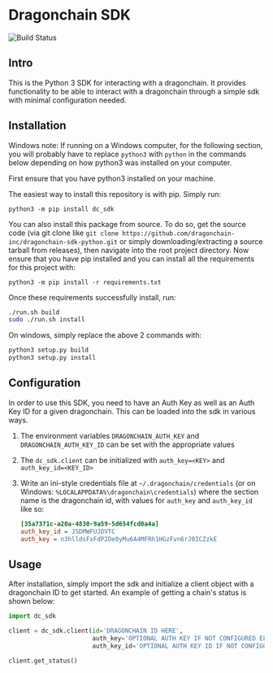 # Dragonchain SDK

![Build Status](https://codebuild.us-west-2.amazonaws.com/badges?uuid=eyJlbmNyeXB0ZWREYXRhIjoieXNKb0Q3Y2doNkVsMFRZdHVqVWwyTm5lWjBjLzFVYjZCRFlhci9DbUo0aE9lcTlzQ3ErcitsV0NwSUlNVzJuMldFeEJUQUk5dnRlaXVTbUdpNW55NmFNPSIsIml2UGFyYW1ldGVyU3BlYyI6Ii9USGRmNEgxeE5wUU9FMVciLCJtYXRlcmlhbFNldFNlcmlhbCI6MX0%3D&branch=master)

## Intro

This is the Python 3 SDK for interacting with a dragonchain.
It provides functionality to be able to interact with a dragonchain through a simple sdk with minimal configuration needed.

## Installation

Windows note: If running on a Windows computer, for the following section, you will probably have to replace `python3` with `python` in the commands below depending on how python3 was installed on your computer.

First ensure that you have python3 installed on your machine.

The easiest way to install this repository is with pip. Simply run:

    python3 -m pip install dc_sdk

You can also install this package from source. To do so, get the source code (via git clone like `git clone https://github.com/dragonchain-inc/dragonchain-sdk-python.git` or simply downloading/extracting a source tarball from releases), then navigate into the root project directory. Now ensure that you have pip installed and you can install all the requirements for this project with:

    python3 -m pip install -r requirements.txt

Once these requirements successfully install, run:

```sh
./run.sh build
sudo ./run.sh install
```

On windows, simply replace the above 2 commands with:

```bat
python3 setup.py build
python3 setup.py install
```

## Configuration

In order to use this SDK, you need to have an Auth Key as well as an Auth Key ID for a given dragonchain. This can be loaded into the sdk in various ways.

1. The environment variables `DRAGONCHAIN_AUTH_KEY` and `DRAGONCHAIN_AUTH_KEY_ID` can be set with the appropriate values
2. The `dc_sdk.client` can be initialized with `auth_key=<KEY>` and `auth_key_id=<KEY_ID>`
3. Write an ini-style credentials file at `~/.dragonchain/credentials` (or on Windows: `%LOCALAPPDATA%\dragonchain\credentials`) where the section name is the dragonchain id, with values for `auth_key` and `auth_key_id` like so:

    ```ini
    [35a7371c-a20a-4830-9a59-5d654fcd0a4a]
    auth_key_id = JSDMWFUJDVTC
    auth_key = n3hlldsFxFdP2De0yMu6A4MFRh1HGzFvn6rJ0ICZzkE
    ```

## Usage

After installation, simply import the sdk and initialize a client object with a dragonchain ID to get started.
An example of getting a chain's status is shown below:

```python
import dc_sdk

client = dc_sdk.client(id='DRAGONCHAIN ID HERE',
                       auth_key='OPTIONAL AUTH KEY IF NOT CONFIGURED ELSEWHERE',
                       auth_key_id='OPTIONAL AUTH KEY ID IF NOT CONFIGURED ELSEWHERE')

client.get_status()
```
